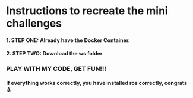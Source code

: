 # Instructions to recreate the mini challenges

####  1. STEP ONE: Already have the Docker Container.

#### 2. STEP TWO: Download the ws folder

### PLAY WITH MY CODE, GET FUN!!!

#### If everything works correctly, you have installed ros correctly, congrats :).







  
